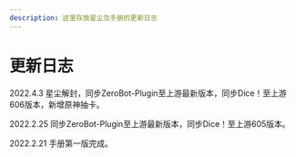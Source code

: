 ```yaml
---
description: 这里存放星尘及手册的更新日志
---
```


# 更新日志

2022.4.3 星尘解封，同步ZeroBot-Plugin至上游最新版本，同步Dice！至上游606版本，新增原神抽卡。

2022.2.25 同步ZeroBot-Plugin至上游最新版本，同步Dice！至上游605版本。

2022.2.21 手册第一版完成。
